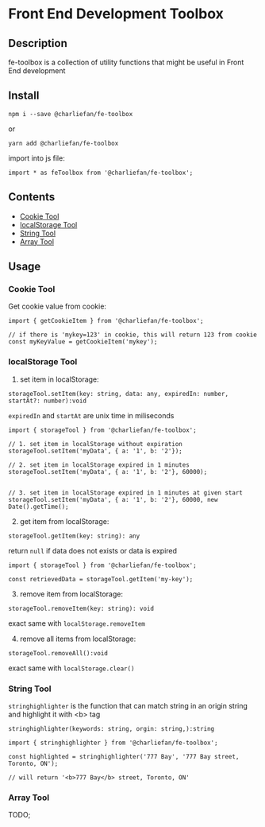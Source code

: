 # Front End Development Toolbox

## Description

fe-toolbox is a collection of utility functions that might be useful in Front End development

## Install

```
npm i --save @charliefan/fe-toolbox
```

or

```
yarn add @charliefan/fe-toolbox
```

import into js file:

```
import * as feToolbox from '@charliefan/fe-toolbox';
```

## Contents

-   [Cookie Tool](#cookie-tool)
-   [localStorage Tool](#localStorage-tool)
-   [String Tool](#String-Tool)
-   [Array Tool](#Array-Tool)

## Usage

### Cookie Tool

Get cookie value from cookie:

```
import { getCookieItem } from '@charliefan/fe-toolbox';

// if there is 'mykey=123' in cookie, this will return 123 from cookie
const myKeyValue = getCookieItem('mykey');
```

### localStorage Tool

1. set item in localStorage:

`storageTool.setItem(key: string, data: any, expiredIn: number, startAt?: number):void`

`expiredIn` and `startAt` are unix time in miliseconds

```
import { storageTool } from '@charliefan/fe-toolbox';

// 1. set item in localStorage without expiration
storageTool.setItem('myData', { a: '1', b: '2'});

// 2. set item in localStorage expired in 1 minutes
storageTool.setItem('myData', { a: '1', b: '2'}, 60000);


// 3. set item in localStorage expired in 1 minutes at given start
storageTool.setItem('myData', { a: '1', b: '2'}, 60000, new Date().getTime();
```

2. get item from localStorage:

`storageTool.getItem(key: string): any`

return `null` if data does not exists or data is expired

```
import { storageTool } from '@charliefan/fe-toolbox';

const retrievedData = storageTool.getItem('my-key');
```

3. remove item from localStorage:

`storageTool.removeItem(key: string): void`

exact same with `localStorage.removeItem`

4. remove all items from localStorage:

`storageTool.removeAll():void`

exact same with `localStorage.clear()`

### String Tool

`stringhighlighter` is the function that can match string in an origin string and highlight it with \<b> tag

`stringhighlighter(keywords: string, orgin: string,):string`

```
import { stringhighlighter } from '@charliefan/fe-toolbox';

const highlighted = stringhighlighter('777 Bay', '777 Bay street, Toronto, ON');

// will return '<b>777 Bay</b> street, Toronto, ON'
```

### Array Tool

TODO;
